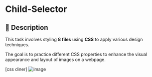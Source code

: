 # Child-Selector
## 📝 Description

This task involves styling **8 files** using **CSS** to apply various design techniques.

The goal is to practice different CSS properties to enhance the visual appearance and layout of images on a webpage.


[css diner] ![image](https://github.com/user-attachments/assets/5408a0a9-6016-4084-ac16-37fd75b77121)
